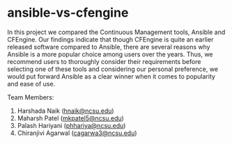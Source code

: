 # ansible-vs-cfengine
In this project we compared the Continuous Management tools, Ansible and CFEngine. Our findings indicate that though CFEngine is quite an earlier released software compared to Ansible, there are several reasons why Ansible is a more popular choice among users over the years. Thus, we recommend users to thoroughly consider their requirements before selecting one of these tools and considering our personal preference, we would put forward Ansible as a clear winner when it comes to popularity and ease of use. 

Team Members:
1. Harshada Naik (hnaik@ncsu.edu)
2. Maharsh Patel (mkpatel5@ncsu.edu)
3. Palash Hariyani (phhariya@ncsu.edu)
4. Chiranjivi Agarwal (cagarwa3@ncsu.edu)
